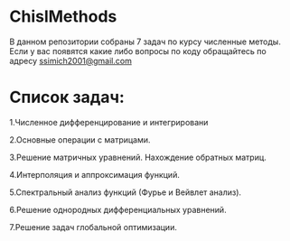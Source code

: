 # ChislMethods
В данном репозитории собраны 7 задач по курсу численные методы. Если у вас появятся какие либо вопросы по коду обращайтесь по адресу ssimich2001@gmail.com
# Список задач:
1.Численное дифференцирование и интегрировани

2.Основные операции с матрицами.

3.Решение матричных уравнений. Нахождение обратных матриц.

4.Интерполяция и аппроксимация функций.

5.Спектральный анализ функций (Фурье и Вейвлет анализ).

6.Решение однородных дифференциальных уравнений.

7.Решение задач глобальной оптимизации.
